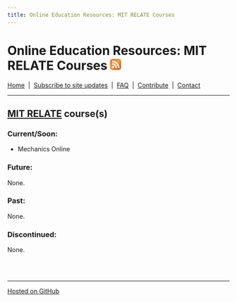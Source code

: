 ```yaml
---
title: Online Education Resources: MIT RELATE Courses
---
```


# Online Education Resources: MIT RELATE Courses <a href=""><img src="https://github.com/amberj/online-edu-resources/raw/gh-pages/feed-icon.png" alt="RSS Feed" /></a>
[Home](http://amberj.github.com/online-edu-resources/ "Online Educational Resources: Home") &nbsp;|&nbsp; [Subscribe to site updates](http://amberj.github.com/online-edu-resources/subscribe.html "Online Educational Resources: Subscribe to site updates") &nbsp;|&nbsp; [FAQ](http://amberj.github.com/online-edu-resources/faq.html "Online Educational Resources: FAQ") &nbsp;|&nbsp; [Contribute](http://amberj.github.com/online-edu-resources/contribute.html "Online Educational Reqources: Contribute") &nbsp;|&nbsp; [Contact](http://amberj.github.com/online-edu-resources/contact.html "Online Educational Resources: Contact")<br />

<hr />

## [MIT RELATE](http://relate.mit.edu/ "MIT RELATE") course(s)
### Current/Soon:
* Mechanics Online

### Future:
None.

### Past:
None.

### Discontinued:
None.

<br /><br />
<hr />

[Hosted on GitHub](https://github.com/amberj/online-edu-resources "online-edu-resources on GitHub")
